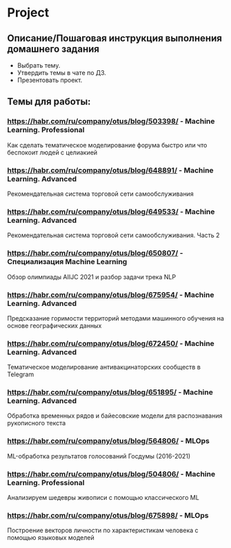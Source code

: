 # Project

## Описание/Пошаговая инструкция выполнения домашнего задания

* Выбрать тему.
* Утвердить темы в чате по ДЗ.
* Презентовать проект.

## Темы для работы:

### https://habr.com/ru/company/otus/blog/503398/ - Machine Learning. Professional
Как сделать тематическое моделирование форума быстро или что беспокоит людей с целиакией

### https://habr.com/ru/company/otus/blog/648891/ - Machine Learning. Advanced
Рекомендательная система торговой сети самообслуживания

### https://habr.com/ru/company/otus/blog/649533/ - Machine Learning. Advanced
Рекомендательная система торговой сети самообслуживания. Часть 2

### https://habr.com/ru/company/otus/blog/650807/ - Специализация Machine Learning
Обзор олимпиады AIIJC 2021 и разбор задачи трека NLP

### https://habr.com/ru/company/otus/blog/675954/ - Machine Learning. Advanced
Предсказание горимости территорий методами машинного обучения на основе географических данных

### https://habr.com/ru/company/otus/blog/672450/ - Machine Learning. Advanced
Тематическое моделирование антивакцинаторских сообществ в Telegram

### https://habr.com/ru/company/otus/blog/651895/ - Machine Learning. Advanced
Обработка временных рядов и байесовские модели для распознавания рукописного текста

### https://habr.com/ru/company/otus/blog/564806/ - MLOps
ML-обработка результатов голосований Госдумы (2016-2021)

### https://habr.com/ru/company/otus/blog/504806/ - Machine Learning. Professional
Анализируем шедевры живописи с помощью классического ML

### https://habr.com/ru/company/otus/blog/675898/ - MLOps
Построение векторов личности по характеристикам человека с помощью языковых моделей
